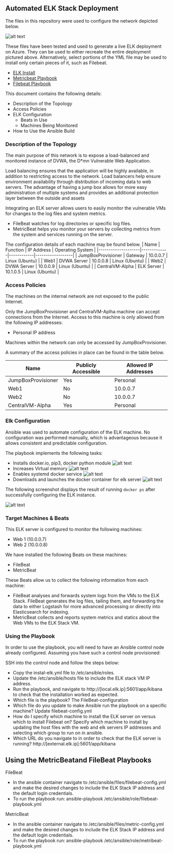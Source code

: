 ## Automated ELK Stack Deployment

The files in this repository were used to configure the network depicted below.

![alt text](https://github.com/juan-desu/Automated-ELK-Stack-Deplyment/blob/c14f46fd4df7225551c5a8a2471dd97802cef15c/Diagram/NetworkDiagram.drawio.png)

These files have been tested and used to generate a live ELK deployment on Azure. They can be used to either recreate the entire deployment pictured above. Alternatively, select portions of the YML file may be used to install only certain pieces of it, such as Filebeat.

  - [ELK Install](Ansible/install-elk.yml)
  - [Metricbeat Playbook](Ansible/metricbeat-playbook.yml)
  - [Filebeat Playbook](Ansible/filebeat-playbook.yml)

This document contains the following details:
- Description of the Topology
- Access Policies
- ELK Configuration
  - Beats in Use
  - Machines Being Monitored
- How to Use the Ansible Build


### Description of the Topology

The main purpose of this network is to expose a load-balanced and monitored instance of DVWA, the D*mn Vulnerable Web Application.

Load balancing ensures that the application will be highly available, in addition to restricting access to the network. Load balancers help ensure environment availability through distribution of incoming data to web servers. The advantage of having a jump box allows for more easy administration of multiple systems and provides an additional protection layer between the outside and assets  

Integrating an ELK server allows users to easily monitor the vulnerable VMs for changes to the log files and system metrics.
- FileBeat watches for log directories or specific log files.
- MetricBeat helps you monitor your servers by collecting metrics from the system and services running on the server.

The configuration details of each machine may be found below.
| Name               | Function    | IP Address | Operating System |
|--------------------|-------------|------------|------------------|
| JumpBoxProvisioner | Gateway     | 10.0.0.7   | Linux (Ubuntu)   |
| Web1               | DVWA Server | 10.0.0.8   | Linux (Ubuntu)   |
| Web2               | DVWA Server | 10.0.0.9   | Linux (Ubuntu)   |
| CentralVM-Alpha    | ELK Server  | 10.1.0.5   | Linux (Ubuntu)   |

### Access Policies

The machines on the internal network are not exposed to the public Internet. 

Only the JumpBoxProvisioner and CentralVM-Aplha machine can accept connections from the Internet. Access to this machine is only allowed from the following IP addresses:
- Personal IP address

Machines within the network can only be accessed by JumpBoxProvisioner.

A summary of the access policies in place can be found in the table below.

| Name               | Publicly Accessible | Allowed IP Addresses |
|--------------------|---------------------|----------------------|
| JumpBoxProvisioner | Yes                 | Personal             |
| Web1               | No                  | 10.0.0.7             |
| Web2               | No                  | 10.0.0.7             |
| CentralVM-Alpha    | Yes                 | Personal             |

### Elk Configuration

Ansible was used to automate configuration of the ELK machine. No configuration was performed manually, which is advantageous because it allows consistent and predictable configuration. 

The playbook implements the following tasks:
- Installs docker.io, pip3, docker python module
![alt text](https://github.com/juan-desu/Automated-ELK-Stack-Deplyment/blob/385bd483ce51459d6875681cbe65ba68cdac6777/Images/Install%20docker.png)
- Increases Virtual memory
![alt text](https://github.com/juan-desu/Automated-ELK-Stack-Deplyment/blob/385bd483ce51459d6875681cbe65ba68cdac6777/Images/Increase%20Memory.png)
- Enables systemd docker service
![alt text](https://github.com/juan-desu/Automated-ELK-Stack-Deplyment/blob/385bd483ce51459d6875681cbe65ba68cdac6777/Images/Enable%20systemd%20module.png) 
- Downloads and launches the docker container for elk server
![alt text](https://github.com/juan-desu/Automated-ELK-Stack-Deplyment/blob/385bd483ce51459d6875681cbe65ba68cdac6777/Images/Download%20and%20lauch%20docker.png)


The following screenshot displays the result of running `docker ps` after successfully configuring the ELK instance.

![alt text](https://github.com/juan-desu/Automated-ELK-Stack-Deplyment/blob/385bd483ce51459d6875681cbe65ba68cdac6777/Images/docker-sudo-ps.png
)

### Target Machines & Beats
This ELK server is configured to monitor the following machines:
- Web 1 (10.0.0.7)
- Web 2 (10.0.0.8)

We have installed the following Beats on these machines:
- FileBeat
- MetricBeat 

These Beats allow us to collect the following information from each machine:
- FileBeat analyses and forwards system logs from the VMs to the ELK Stack. FileBeat generates the log files, tailing them, and forwarding the data to either Logstash for more advanced processing or directly into Elasticsearch for indexing.
- MetricBeat collects and reports system metrics and statics about the Web VMs to the ELK Stack VM.

### Using the Playbook
In order to use the playbook, you will need to have an Ansible control node already configured. Assuming you have such a control node provisioned: 

SSH into the control node and follow the steps below:
- Copy the instal-elk.yml file to /etc/ansible/roles.
- Update the /etc/ansible/hosts file to include the ELK stack VM IP address.
- Run the playbook, and navigate to http://[local.elk.ip]:5601/app/kibana to check that the installation worked as expected.
- Which file is the playbook? The FileBeat-configuration 
- Which file do you update to make Ansible run the playbook on a specific machine? Update filebeat-config.yml 
- How do I specify which machine to install the ELK server on versus which to install Filebeat on? Specify which machine to install by updating the host files with the web and elk servers IP addresses and selecting which group to run on in ansible.
- Which URL do you navigate to in order to check that the ELK server is running? http://[external.elk.ip]:5601/app/kibana

## Using the MetricBeatand FileBeat Playbooks
FileBeat
- In the ansible container navigate to /etc/ansible/files/filebeat-config.yml and make the desired changes to include the ELK Stack IP address and the default login credentials.
- To run the playbook run: ansible-playbook /etc/ansible/role/filebeat-playbook.yml

MetricBeat
- In the ansible container navigate to /etc/ansible/files/metric-config.yml and make the desired changes to include the ELK Stack IP address and the default login credentials.
- To run the playbook run: ansible-playbook /etc/ansible/role/metribeat-playbook.yml
